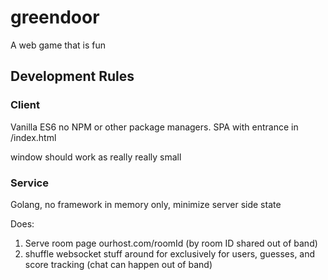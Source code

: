 # greendoor
A web game that is fun


## Development Rules

### Client

Vanilla ES6 no NPM or other package managers. SPA with entrance in /index.html

window should work as really really small

### Service

Golang, no framework in memory only, minimize server side state

Does:
1. Serve room page ourhost.com/roomId (by room ID shared out of band)
3. shuffle websocket stuff around for exclusively for users, guesses, and score tracking (chat can happen out of band)
